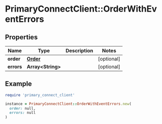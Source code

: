 # PrimaryConnectClient::OrderWithEventErrors

## Properties

| Name | Type | Description | Notes |
| ---- | ---- | ----------- | ----- |
| **order** | [**Order**](Order.md) |  | [optional] |
| **errors** | **Array&lt;String&gt;** |  | [optional] |

## Example

```ruby
require 'primary_connect_client'

instance = PrimaryConnectClient::OrderWithEventErrors.new(
  order: null,
  errors: null
)
```

